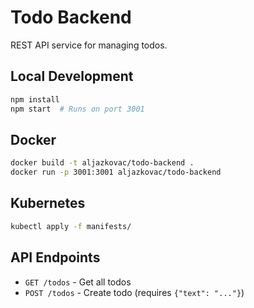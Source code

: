 # Todo Backend

REST API service for managing todos.

## Local Development

```bash
npm install
npm start  # Runs on port 3001
```

## Docker

```bash
docker build -t aljazkovac/todo-backend .
docker run -p 3001:3001 aljazkovac/todo-backend
```

## Kubernetes

```bash
kubectl apply -f manifests/
```

## API Endpoints

- `GET /todos` - Get all todos
- `POST /todos` - Create todo (requires `{"text": "..."}`)

